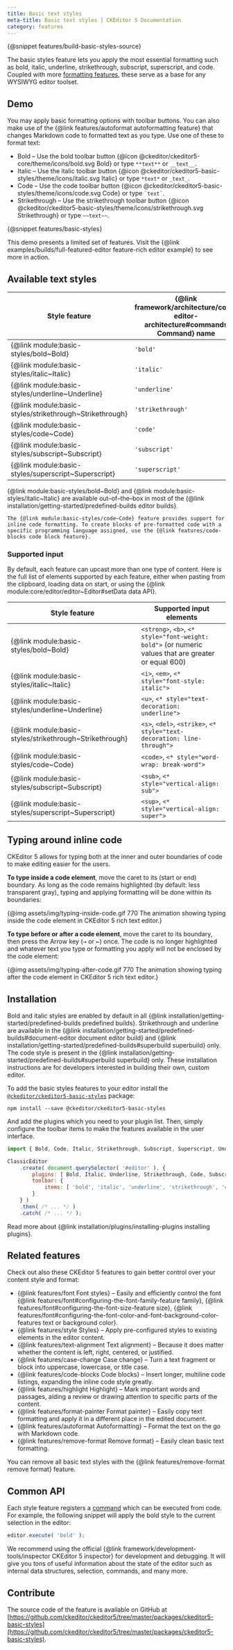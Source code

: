 ```yaml
---
title: Basic text styles
meta-title: Basic text styles | CKEditor 5 Documentation
category: features
---
```


{@snippet features/build-basic-styles-source}

The basic styles feature lets you apply the most essential formatting such as bold, italic, underline, strikethrough, subscript, superscript, and code. Coupled with more [formatting features](#related-features), these serve as a base for any WYSIWYG editor toolset.

## Demo

You may apply basic formatting options with toolbar buttons. You can also make use of the {@link features/autoformat autoformatting feature} that changes Markdown code to formatted text as you type. Use one of these to format text:
* Bold &ndash; Use the bold toolbar button {@icon @ckeditor/ckeditor5-core/theme/icons/bold.svg Bold} or type `**text**` or `__text__`.
* Italic &ndash; Use the italic toolbar button {@icon @ckeditor/ckeditor5-basic-styles/theme/icons/italic.svg Italic} or type `*text*` or `_text_`.
* Code &ndash; Use the code toolbar button {@icon @ckeditor/ckeditor5-basic-styles/theme/icons/code.svg Code} or type ``` `text` ```.
* Strikethrough &ndash; Use the strikethrough toolbar button {@icon @ckeditor/ckeditor5-basic-styles/theme/icons/strikethrough.svg Strikethrough} or type `~~text~~`.

{@snippet features/basic-styles}

<info-box info>
	This demo presents a limited set of features. Visit the {@link examples/builds/full-featured-editor feature-rich editor example} to see more in action.
</info-box>

## Available text styles

| Style feature | {@link framework/architecture/core-editor-architecture#commands Command} name | {@link features/toolbar Toolbar} component name | Output element |
|-----|---|-----|-----|
| {@link module:basic-styles/bold~Bold} | `'bold'` | `'bold'` | `<strong>bold</strong>` |
| {@link module:basic-styles/italic~Italic} | `'italic'` | `'italic'` | `<i>italic</i>` |
| {@link module:basic-styles/underline~Underline} | `'underline'` | `'underline'` | `<u>underline</u>` |
| {@link module:basic-styles/strikethrough~Strikethrough} | `'strikethrough'` | `'strikethrough'` | `<s>strikethrough</s>` |
| {@link module:basic-styles/code~Code} | `'code'` | `'code'` | `<code>code</code>` |
| {@link module:basic-styles/subscript~Subscript} | `'subscript'` | `'subscript'` | `<sub>subscript</sub>` |
| {@link module:basic-styles/superscript~Superscript} | `'superscript'` | `'superscript'` | `<sup>superscript</sup>` |

<info-box info>
	{@link module:basic-styles/bold~Bold} and {@link module:basic-styles/italic~Italic} are available out–of–the–box in most of the {@link installation/getting-started/predefined-builds editor builds}.

	The {@link module:basic-styles/code~Code} feature provides support for inline code formatting. To create blocks of pre-formatted code with a specific programming language assigned, use the {@link features/code-blocks code block feature}.
</info-box>

### Supported input

By default, each feature can upcast more than one type of content. Here is the full list of elements supported by each feature, either when pasting from the clipboard, loading data on start, or using the {@link module:core/editor/editor~Editor#setData data API}.

| Style feature | Supported input elements |
|-----|---|
| {@link module:basic-styles/bold~Bold} | `<strong>`, `<b>`, `<* style="font-weight: bold">` (or numeric values that are greater or equal 600) |
| {@link module:basic-styles/italic~Italic} | `<i>`, `<em>`, `<* style="font-style: italic">` |
| {@link module:basic-styles/underline~Underline} | `<u>`, `<* style="text-decoration: underline">` |
| {@link module:basic-styles/strikethrough~Strikethrough} | `<s>`, `<del>`, `<strike>`, `<* style="text-decoration: line-through">` |
| {@link module:basic-styles/code~Code} | `<code>`, `<* style="word-wrap: break-word">` |
| {@link module:basic-styles/subscript~Subscript} | `<sub>`, `<* style="vertical-align: sub">` |
| {@link module:basic-styles/superscript~Superscript} | `<sup>`, `<* style="vertical-align: super">` |

## Typing around inline code

CKEditor&nbsp;5 allows for typing both at the inner and outer boundaries of code to make editing easier for the users.

**To type inside a code element**, move the caret to its (start or end) boundary. As long as the code remains highlighted (by default: less transparent gray), typing and applying formatting will be done within its boundaries:

{@img assets/img/typing-inside-code.gif 770 The animation showing typing inside the code element in CKEditor&nbsp;5 rich text editor.}

**To type before or after a code element**, move the caret to its boundary, then press the Arrow key (<kbd>→</kbd> or <kbd>←</kbd>) once. The code is no longer highlighted and whatever text you type or formatting you apply will not be enclosed by the code element:

{@img assets/img/typing-after-code.gif 770 The animation showing typing after the code element in CKEditor&nbsp;5 rich text editor.}

## Installation

<info-box info>
	Bold and italic styles are enabled by default in all {@link installation/getting-started/predefined-builds predefined builds}. Strikethrough and underline are available in the {@link installation/getting-started/predefined-builds#document-editor document editor build} and {@link installation/getting-started/predefined-builds#superbuild superbuild} only. The code style is present in the {@link installation/getting-started/predefined-builds#superbuild superbuild} only. These installation instructions are for developers interested in building their own, custom editor.
</info-box>

To add the basic styles features to your editor install the [`@ckeditor/ckeditor5-basic-styles`](https://www.npmjs.com/package/@ckeditor/ckeditor5-basic-styles) package:

```
npm install --save @ckeditor/ckeditor5-basic-styles
```

And add the plugins which you need to your plugin list. Then, simply configure the toolbar items to make the features available in the user interface.

```js
import { Bold, Code, Italic, Strikethrough, Subscript, Superscript, Underline } from '@ckeditor/ckeditor5-basic-styles';

ClassicEditor
	.create( document.querySelector( '#editor' ), {
		plugins: [ Bold, Italic, Underline, Strikethrough, Code, Subscript, Superscript ],
		toolbar: {
			items: [ 'bold', 'italic', 'underline', 'strikethrough', 'code', 'subscript', 'superscript'  ]
		}
	} )
	.then( /* ... */ )
	.catch( /* ... */ );
```

<info-box info>
	Read more about {@link installation/plugins/installing-plugins installing plugins}.
</info-box>

## Related features

Check out also these CKEditor&nbsp;5 features to gain better control over your content style and format:
* {@link features/font Font styles} &ndash; Easily and efficiently control the font {@link features/font#configuring-the-font-family-feature family}, {@link features/font#configuring-the-font-size-feature size}, {@link features/font#configuring-the-font-color-and-font-background-color-features text or background color}.
* {@link features/style Styles} &ndash; Apply pre-configured styles to existing elements in the editor content.
* {@link features/text-alignment Text alignment} &ndash; Because it does matter whether the content is left, right, centered, or justified.
* {@link features/case-change Case change} &ndash; Turn a text fragment or block into uppercase, lowercase, or title case.
* {@link features/code-blocks Code blocks}  &ndash; Insert longer, multiline code listings, expanding the inline code style greatly.
* {@link features/highlight Highlight} &ndash; Mark important words and passages, aiding a review or drawing attention to specific parts of the content.
* {@link features/format-painter Format painter} &ndash; Easily copy text formatting and apply it in a different place in the edited document.
* {@link features/autoformat Autoformatting} &ndash; Format the text on the go with Markdown code.
* {@link features/remove-format Remove format} &ndash; Easily clean basic text formatting.

<info-box info>
	You can remove all basic text styles with the {@link features/remove-format remove format} feature.
</info-box>

## Common API

Each style feature registers a [command](#available-text-styles) which can be executed from code. For example, the following snippet will apply the bold style to the current selection in the editor:

```js
editor.execute( 'bold' );
```

<info-box>
	We recommend using the official {@link framework/development-tools/inspector CKEditor&nbsp;5 inspector} for development and debugging. It will give you tons of useful information about the state of the editor such as internal data structures, selection, commands, and many more.
</info-box>

## Contribute

The source code of the feature is available on GitHub at [https://github.com/ckeditor/ckeditor5/tree/master/packages/ckeditor5-basic-styles](https://github.com/ckeditor/ckeditor5/tree/master/packages/ckeditor5-basic-styles).
